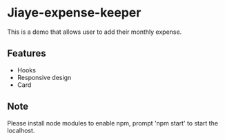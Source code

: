 # Jiaye-expense-keeper

This is a demo that allows user to add their monthly expense.
## Features
- Hooks
- Responsive design
- Card
## Note
Please install node modules to enable npm, prompt 'npm start' to start the localhost.
